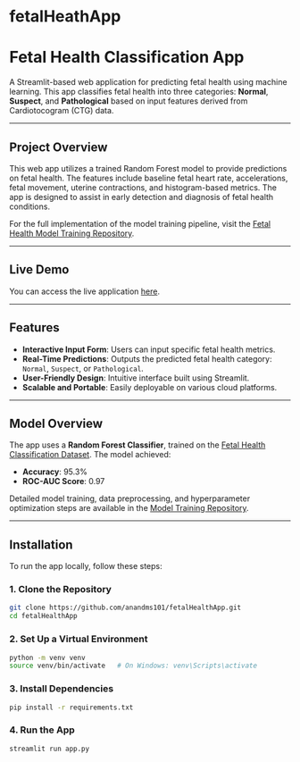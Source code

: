 # fetalHeathApp
 
# **Fetal Health Classification App**

A Streamlit-based web application for predicting fetal health using machine learning. This app classifies fetal health into three categories: **Normal**, **Suspect**, and **Pathological** based on input features derived from Cardiotocogram (CTG) data.

---

## **Project Overview**

This web app utilizes a trained Random Forest model to provide predictions on fetal health. The features include baseline fetal heart rate, accelerations, fetal movement, uterine contractions, and histogram-based metrics. The app is designed to assist in early detection and diagnosis of fetal health conditions.

For the full implementation of the model training pipeline, visit the [Fetal Health Model Training Repository](https://github.com/anandms101/fetal-health-classification).

---

## **Live Demo**

You can access the live application [here](https://fetalhealthcheck.streamlit.app/).

---

## **Features**

- **Interactive Input Form**: Users can input specific fetal health metrics.
- **Real-Time Predictions**: Outputs the predicted fetal health category: `Normal`, `Suspect`, or `Pathological`.
- **User-Friendly Design**: Intuitive interface built using Streamlit.
- **Scalable and Portable**: Easily deployable on various cloud platforms.

---

## **Model Overview**

The app uses a **Random Forest Classifier**, trained on the [Fetal Health Classification Dataset](https://www.kaggle.com/datasets/andrewmvd/fetal-health-classification). The model achieved:
- **Accuracy**: 95.3%
- **ROC-AUC Score**: 0.97

Detailed model training, data preprocessing, and hyperparameter optimization steps are available in the [Model Training Repository](https://github.com/anandms101/fetal-health-classification).

---

## **Installation**

To run the app locally, follow these steps:

### **1. Clone the Repository**
```bash
git clone https://github.com/anandms101/fetalHealthApp.git
cd fetalHealthApp
```

### **2. Set Up a Virtual Environment**
```bash
python -m venv venv
source venv/bin/activate   # On Windows: venv\Scripts\activate
```
### **3. Install Dependencies**
```bash
pip install -r requirements.txt
```

### **4. Run the App**
```bash
streamlit run app.py
```
